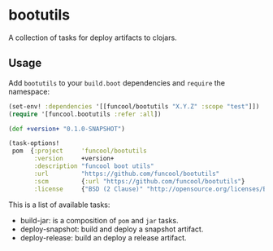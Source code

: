 # bootutils #

A collection of tasks for deploy artifacts to clojars.

## Usage

Add `bootutils` to your `build.boot` dependencies and `require` the namespace:

```clj
(set-env! :dependencies '[[funcool/bootutils "X.Y.Z" :scope "test"]])
(require '[funcool.bootutils :refer :all])

(def +version+ "0.1.0-SNAPSHOT")

(task-options!
 pom  {:project     'funcool/bootutils
       :version     +version+
       :description "funcool boot utils"
       :url         "https://github.com/funcool/bootutils"
       :scm         {:url "https://github.com/funcool/bootutils"}
       :license     {"BSD (2 Clause)" "http://opensource.org/licenses/BSD-2-Clause"}})
```

This is a list of available tasks:

- build-jar: is a composition of `pom` and `jar` tasks.
- deploy-snapshot: build and deploy a snapshot artifact.
- deploy-release: build an deploy a release artifact.
